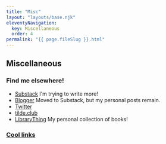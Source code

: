 ```yaml
---
title: "Misc"
layout: "layouts/base.njk"
eleventyNavigation:
  key: Miscellaneous
  order: 4
permalink: "{{ page.fileSlug }}.html"
---
```


## Miscellaneous

### Find me elsewhere!
<ul>
    <li><a href="https://choongzh.substack.com/" target="_blank">Substack</a>
    I'm trying to write more!</li>
    <li><a href="https://notzhanhongscage.blogspot.com/" target="_blank">Blogger</a>
    Moved to Substack, but my personal posts remain.</li>
    <li><a href="https://twitter.com/throggmorton" target="_blank">Twitter</a></li>
    <li><a href="https://tilde.club/~zhanhong/" target="_blank">tilde.club</a></li>
    <li><a href="https://www.librarything.com/profile/choongzh" target="_blank">LibraryThing</a>
    My personal collection of books!</li>
</ul>

### [Cool links](/misc/links.html)
